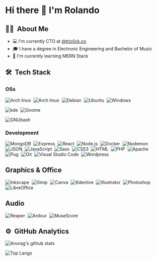 <!--
**rolodoom/rolodoom** is a ✨ _special_ ✨ repository because its `README.md` (this file) appears on your GitHub profile.

Here are some ideas to get you started:

- 🔭 I’m currently working on ...
- 🌱 I’m currently learning ...
- 👯 I’m looking to collaborate on ...
- 🤔 I’m looking for help with ...
- 💬 Ask me about ...
- 📫 How to reach me: ...
- 😄 Pronouns: ...
- ⚡ Fun fact: ...
-->

# Hi there 👋 I'm Rolando

## 👨🏻‍ &nbsp;About Me

- 💻 I'm currently CTO at [@triclick.co](https://www.triclick.co)
- 🎓 I have a degree in Electronic Engineering and Bachelor of Music
- 📜 I'm currently learning MERN Stack

## 🛠 &nbsp;Tech Stack

### OSs

![Arch linux](https://img.shields.io/badge/-Arch_Linux-141a20?style=flat-square&logo=arch-linux)&nbsp;
![Arch linux](https://img.shields.io/badge/-Manjaro-141a20?style=flat-square&logo=manjaro)&nbsp;
![Debian](https://img.shields.io/badge/-Debian-141a20?style=flat-square&logo=debian&logoColor=A81D33)&nbsp;
![Ubuntu](https://img.shields.io/badge/-Ubuntu-141a20?style=flat-square&logo=ubuntu)&nbsp;
![Windows](https://img.shields.io/badge/-Windows-141a20?style=flat-square&logo=windows)&nbsp;

![kde](https://img.shields.io/badge/-KDE%20Plasma-141a20?style=flat-square&logo=kde)&nbsp;
![Gnome](https://img.shields.io/badge/-Gnome-141a20?style=flat-square&logo=gnome)&nbsp;

![GNUbash](https://img.shields.io/badge/-GNU%20Bash-141a20?style=flat-square&logo=GNUbash)&nbsp;

### Development

![MongoDB](https://img.shields.io/badge/-MongoDB-141a20?style=flat-square&logo=mongoDB)&nbsp;
![Express](https://img.shields.io/badge/-Express-141a20?style=flat-square&logo=express)&nbsp;
![React](https://img.shields.io/badge/-React-141a20?style=flat-square&logo=react)&nbsp;
![Node.js](https://img.shields.io/badge/-Node.js-141a20?style=flat-square&logo=node.js)&nbsp;
![Docker](https://img.shields.io/badge/-Docker-141a20?style=flat-square&logo=docker)&nbsp;
![Nodemon](https://img.shields.io/badge/-Nodemon-141a20?style=flat-square&logo=Nodemon)&nbsp;
![JSON](https://img.shields.io/badge/-JSON-141a20?style=flat-square&logo=JSON)&nbsp;
![JavaScript](https://img.shields.io/badge/-JavaScript-141a20?style=flat-square&logo=JAVASCRIPT)&nbsp;
![Sass](https://img.shields.io/badge/-Sass-141a20?style=flat-square&logo=Sass)&nbsp;
![CSS3](https://img.shields.io/badge/-CSS3-141a20?style=flat-square&logo=CSS3&logoColor=1572B6)&nbsp;
![HTML](https://img.shields.io/badge/-HTML-141a20?style=flat-square&logo=HTML5)&nbsp;
![PHP](https://img.shields.io/badge/-PHP-141a20?style=flat-square&logo=PHP)&nbsp;
![Apache](https://img.shields.io/badge/-Apache-141a20?style=flat-square&logo=Apache)&nbsp;
![Pug](https://img.shields.io/badge/-Pug-141a20?style=flat-square&logo=Pug&logoColor=#bb8274)&nbsp;
![Git](https://img.shields.io/badge/-Git-141a20?style=flat-square&logo=git)&nbsp;
![Visual Studio Code](https://img.shields.io/badge/-VSCode-141a20?style=flat-square&logo=visual-studio-code&logoColor=007ACC)&nbsp;
![Wordpress](https://img.shields.io/badge/-Wordpress-141a20?style=flat-square&logo=wordpress)&nbsp;

## Graphics & Office

![Inkscape](https://img.shields.io/badge/-Inkscape-141a20?style=flat-square&logo=inkscape)&nbsp;
![Gimp](https://img.shields.io/badge/-GIMP-141a20?style=flat-square&logo=gimp)&nbsp;
![Canva](https://img.shields.io/badge/-Canva-141a20?style=flat-square&logo=canva)&nbsp;
![Kdenlive](https://img.shields.io/badge/-Kdenlive-141a20?style=flat-square&logo=kdenlive)&nbsp;
![Illustrator](https://img.shields.io/badge/-Illustrator-141a20?style=flat-square&logo=adobe-illustrator)&nbsp;
![Photoshop](https://img.shields.io/badge/-Photoshop-141a20?style=flat-square&logo=adobe-photoshop)&nbsp;
![LibreOffice](https://img.shields.io/badge/-LibreOffice-141a20?style=flat-square&logo=LibreOffice&logoColor=18A303)&nbsp;

## Audio

![Reaper](https://img.shields.io/badge/-Reaper-141a20?style=flat-square&logo=Reaper)&nbsp;
![Ardour](https://img.shields.io/badge/-Ardour-141a20?style=flat-square&logo=Ardour&logoColor=C61C3E)&nbsp;
![MuseScore](https://img.shields.io/badge/-MuseScore-141a20?style=flat-square&logo=MuseScore&logoColor=1A70B8)&nbsp;

## ⚙️ &nbsp;GitHub Analytics

![Anurag's github stats](https://github-readme-stats.vercel.app/api?username=rolodoom&theme=gotham&show_icons=true)&nbsp;

![Top Langs](https://github-readme-stats.vercel.app/api/top-langs/?username=rolodoom&layout=compact&theme=gotham)
